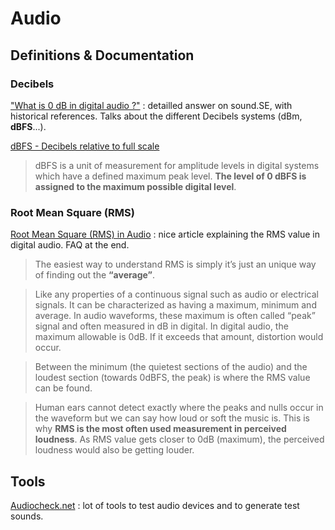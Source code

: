 <!-- markdownlint-disable MD028 -->

# Audio

## Definitions & Documentation

### Decibels

["What is 0 dB in digital audio ?"](https://sound.stackexchange.com/a/25533/23406) : detailled answer on sound.SE, with historical references. Talks about the different Decibels systems (dBm, **dBFS**...).

[dBFS - Decibels relative to full scale](https://en.wikipedia.org/wiki/DBFS)

> dBFS is a unit of measurement for amplitude levels in digital systems which have a defined maximum peak level.
> **The level of 0 dBFS is assigned to the maximum possible digital level**.

### Root Mean Square (RMS)

[Root Mean Square (RMS) in Audio](https://www.audiorecording.me/understanding-what-does-rms-stands-for-in-audio-definition-details.html) : nice article explaining the RMS value in digital audio. FAQ at the end.

>The easiest way to understand RMS is simply it’s just an unique way of finding out the **“average”**.

> Like any properties of a continuous signal such as audio or electrical signals. It can be characterized as having a maximum, minimum and average. In audio waveforms, these maximum is often called “peak” signal and often measured in dB in digital. In digital audio, the maximum allowable is 0dB. If it exceeds that amount, distortion would occur.

> Between the minimum (the quietest sections of the audio) and the loudest section (towards 0dBFS, the peak) is where the RMS value can be found.

> Human ears cannot detect exactly where the peaks and nulls occur in the waveform but we can say how loud or soft the music is. This is why **RMS is the most often used measurement in perceived loudness**. As RMS value gets closer to 0dB (maximum), the perceived loudness would also be getting louder.

## Tools

[Audiocheck.net](http://www.audiocheck.net/index.php) : lot of tools to test audio devices and to generate test sounds.